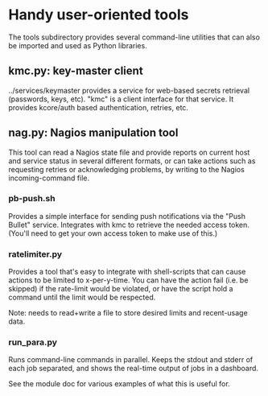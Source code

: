 
# Handy user-oriented tools

The tools subdirectory provides several command-line utilities that can also
be imported and used as Python libraries.


## kmc.py: key-master client

../services/keymaster provides a service for web-based secrets retrieval
(passwords, keys, etc).  "kmc" is a client interface for that service.  It
provides kcore/auth based authentication, retries, etc.


## nag.py: Nagios manipulation tool

This tool can read a Nagios state file and provide reports on current host and
service status in several different formats, or can take actions such as
requesting retries or acknowledging problems, by writing to the Nagios
incoming-command file.


### pb-push.sh

Provides a simple interface for sending push notifications via the "Push
Bullet" service.  Integrates with kmc to retrieve the needed access token.
(You'll need to get your own access token to make use of this.)


### ratelimiter.py

Provides a tool that's easy to integrate with shell-scripts that can cause
actions to be limited to x-per-y-time.  You can have the action fail (i.e. be
skipped) if the rate-limit would be violated, or have the script hold a
command until the limit would be respected.

Note: needs to read+write a file to store desired limits and recent-usage
data.


### run_para.py

Runs command-line commands in parallel.  Keeps the stdout and stderr of each
job separated, and shows the real-time output of jobs in a dashboard.

See the module doc for various examples of what this is useful for.

